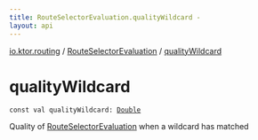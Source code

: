 ```yaml
---
title: RouteSelectorEvaluation.qualityWildcard - 
layout: api
---
```


<div class='api-docs-breadcrumbs'><a href="../index.html">io.ktor.routing</a> / <a href="index.html">RouteSelectorEvaluation</a> / <a href="./quality-wildcard.html">qualityWildcard</a></div>

# qualityWildcard

<div class="signature"><code><span class="keyword">const</span> <span class="keyword">val </span><span class="identifier">qualityWildcard</span><span class="symbol">: </span><a href="https://kotlinlang.org/api/latest/jvm/stdlib/kotlin/-double/index.html"><span class="identifier">Double</span></a></code></div>

Quality of <a href="index.html">RouteSelectorEvaluation</a> when a wildcard has matched

